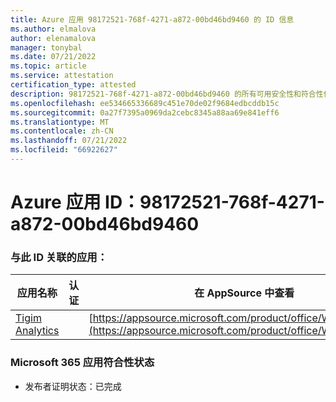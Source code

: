 ```yaml
---
title: Azure 应用 98172521-768f-4271-a872-00bd46bd9460 的 ID 信息
ms.author: elmalova
author: elenamalova
manager: tonybal
ms.date: 07/21/2022
ms.topic: article
ms.service: attestation
certification_type: attested
description: 98172521-768f-4271-a872-00bd46bd9460 的所有可用安全性和符合性信息信息。
ms.openlocfilehash: ee534665336689c451e70de02f9684edbcddb15c
ms.sourcegitcommit: 0a27f7395a0969da2cebc8345a88aa69e841eff6
ms.translationtype: MT
ms.contentlocale: zh-CN
ms.lasthandoff: 07/21/2022
ms.locfileid: "66922627"
---
```

# <a name="azure-app-id-98172521-768f-4271-a872-00bd46bd9460"></a>Azure 应用 ID：98172521-768f-4271-a872-00bd46bd9460


### <a name="apps-associated-with-this-id"></a>与此 ID 关联的应用：
| **应用名称** | **认证** | **在 AppSource 中查看** |
|--------------|---------------|-----------------------|
| [Tigim Analytics](../forward/WA200004242.md) |  | [https://appsource.microsoft.com/product/office/WA200004242](https://appsource.microsoft.com/product/office/WA200004242) |

### <a name="microsoft-365-app-compliance-status"></a>Microsoft 365 应用符合性状态
- 发布者证明状态：已完成
